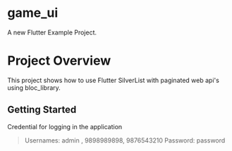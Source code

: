 # game_ui

A new Flutter Example Project.

# Project Overview

This project shows how to use Flutter SilverList with paginated web api's using bloc_library.

## Getting Started

Credential for logging in the application
 >Usernames: admin , 9898989898, 9876543210
 >Password: password

